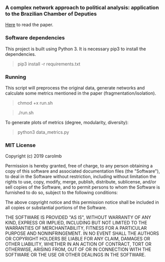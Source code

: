 ### A complex network approach to political analysis: application to the Brazilian Chamber of Deputies

[Here](https://arxiv.org/pdf/1909.02346.pdf) to read the paper.

### Software dependencies

This project is built using Python 3. It is necessary pip3 to install the dependencies.
	
> pip3 install -r requirements.txt

### Running

This script will preprocess the original data, generate networks and calculate some metrics mentioned in the paper (fragmentation/isolation).  

> chmod +x run.sh

> ./run.sh

To generate plots of metrics (degree, modularity, diversity):

> python3 data_metrics.py

### MIT License

Copyright (c) 2019 carolmb

Permission is hereby granted, free of charge, to any person obtaining a copy
of this software and associated documentation files (the "Software"), to deal
in the Software without restriction, including without limitation the rights
to use, copy, modify, merge, publish, distribute, sublicense, and/or sell
copies of the Software, and to permit persons to whom the Software is
furnished to do so, subject to the following conditions:

The above copyright notice and this permission notice shall be included in all
copies or substantial portions of the Software.

THE SOFTWARE IS PROVIDED "AS IS", WITHOUT WARRANTY OF ANY KIND, EXPRESS OR
IMPLIED, INCLUDING BUT NOT LIMITED TO THE WARRANTIES OF MERCHANTABILITY,
FITNESS FOR A PARTICULAR PURPOSE AND NONINFRINGEMENT. IN NO EVENT SHALL THE
AUTHORS OR COPYRIGHT HOLDERS BE LIABLE FOR ANY CLAIM, DAMAGES OR OTHER
LIABILITY, WHETHER IN AN ACTION OF CONTRACT, TORT OR OTHERWISE, ARISING FROM,
OUT OF OR IN CONNECTION WITH THE SOFTWARE OR THE USE OR OTHER DEALINGS IN THE
SOFTWARE.
